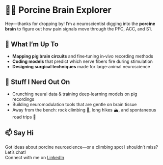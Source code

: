 # 🐷🔬 Porcine Brain Explorer

Hey—thanks for dropping by! I’m a neuroscientist digging into the **porcine brain** to figure out how pain signals move through the PFC, ACC, and S1.

## 🚧 What I’m Up To
- **Mapping pig brain circuits** and fine‑tuning in‑vivo recording methods  
- **Coding models** that predict which nerve fibers fire during stimulation  
- **Designing surgical techniques** made for large‑animal neuroscience  

## 🧠 Stuff I Nerd Out On
- Crunching neural data & training deep‑learning models on pig recordings  
- Building neuromodulation tools that are gentle on brain tissue  
- Away from the bench: rock climbing 🧗, long hikes 🏔️, and spontaneous road trips 🚐  

## 📫 Say Hi
Got ideas about porcine neuroscience—or a climbing spot I shouldn’t miss? Let’s chat!  
Connect with me on [LinkedIn](https://www.linkedin.com/in/nickolaj-ajay-atchuthan/)
